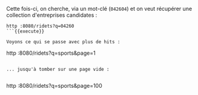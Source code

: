Cette fois-ci, on cherche, via un mot-clé (`042604`) et on veut récupérer une collection d'entreprises candidates :

```
http :8080/ridets?q=04260
```{{execute}}

Voyons ce qui se passe avec plus de hits :

```
http :8080/ridets?q=sports&page=1
```{{execute}}

... jusqu'à tomber sur une page vide :


```
http :8080/ridets?q=sports&page=100
```{{execute}}